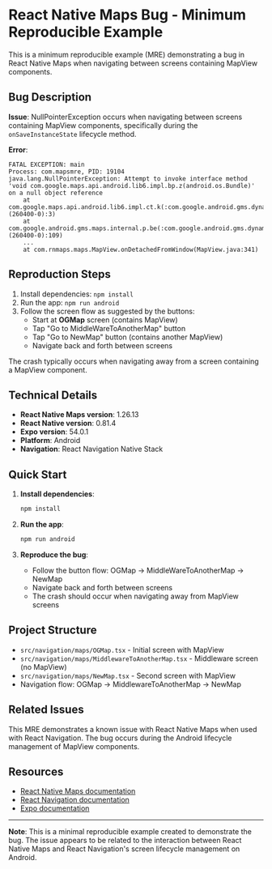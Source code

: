 # React Native Maps Bug - Minimum Reproducible Example

This is a minimum reproducible example (MRE) demonstrating a bug in React Native Maps when navigating between screens containing MapView components.

## Bug Description

**Issue**: NullPointerException occurs when navigating between screens containing MapView components, specifically during the `onSaveInstanceState` lifecycle method.

**Error**:

```
FATAL EXCEPTION: main
Process: com.mapsmre, PID: 19104
java.lang.NullPointerException: Attempt to invoke interface method 'void com.google.maps.api.android.lib6.impl.bp.z(android.os.Bundle)' on a null object reference
	at com.google.maps.api.android.lib6.impl.ct.k(:com.google.android.gms.dynamite_mapsdynamite@252635035@25.26.35 (260400-0):3)
	at com.google.android.gms.maps.internal.p.be(:com.google.android.gms.dynamite_mapsdynamite@252635035@25.26.35 (260400-0):109)
	...
	at com.rnmaps.maps.MapView.onDetachedFromWindow(MapView.java:341)
```

## Reproduction Steps

1. Install dependencies: `npm install`
2. Run the app: `npm run android`
3. Follow the screen flow as suggested by the buttons:
   - Start at **OGMap** screen (contains MapView)
   - Tap "Go to MiddleWareToAnotherMap" button
   - Tap "Go to NewMap" button (contains another MapView)
   - Navigate back and forth between screens

The crash typically occurs when navigating away from a screen containing a MapView component.

## Technical Details

- **React Native Maps version**: 1.26.13
- **React Native version**: 0.81.4
- **Expo version**: 54.0.1
- **Platform**: Android
- **Navigation**: React Navigation Native Stack

## Quick Start

1. **Install dependencies**:

   ```sh
   npm install
   ```

2. **Run the app**:

   ```sh
   npm run android
   ```

3. **Reproduce the bug**:
   - Follow the button flow: OGMap → MiddleWareToAnotherMap → NewMap
   - Navigate back and forth between screens
   - The crash should occur when navigating away from MapView screens

## Project Structure

- `src/navigation/maps/OGMap.tsx` - Initial screen with MapView
- `src/navigation/maps/MiddlewareToAnotherMap.tsx` - Middleware screen (no MapView)
- `src/navigation/maps/NewMap.tsx` - Second screen with MapView
- Navigation flow: OGMap → MiddlewareToAnotherMap → NewMap

## Related Issues

This MRE demonstrates a known issue with React Native Maps when used with React Navigation. The bug occurs during the Android lifecycle management of MapView components.

## Resources

- [React Native Maps documentation](https://github.com/react-native-maps/react-native-maps)
- [React Navigation documentation](https://reactnavigation.org/)
- [Expo documentation](https://docs.expo.dev/)

---

**Note**: This is a minimal reproducible example created to demonstrate the bug. The issue appears to be related to the interaction between React Native Maps and React Navigation's screen lifecycle management on Android.
